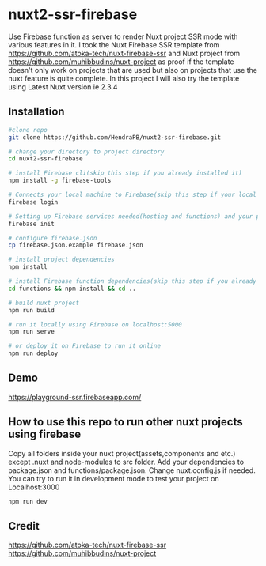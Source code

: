 # nuxt2-ssr-firebase
Use Firebase function as server to render Nuxt project SSR mode with various features in it. I took the Nuxt Firebase SSR template from https://github.com/atoka-tech/nuxt-firebase-ssr and Nuxt project from https://github.com/muhibbudins/nuxt-project as proof if the template doesn't only work on projects that are used but also on projects that use the nuxt feature is quite complete. In this project I will also try the template using Latest Nuxt version ie 2.3.4

## Installation

``` bash
#clone repo
git clone https://github.com/HendraPB/nuxt2-ssr-firebase.git

# change your directory to project directory
cd nuxt2-ssr-firebase

# install Firebase cli(skip this step if you already installed it)
npm install -g firebase-tools

# Connects your local machine to Firebase(skip this step if your local machine already connects)
firebase login

# Setting up Firebase services needed(hosting and functions) and your project directory(choose your project) and make sure you choose other options by default
firebase init

# configure firebase.json
cp firebase.json.example firebase.json

# install project dependencies
npm install

# install Firebase function dependencies(skip this step if you already installed it on firebase init)
cd functions && npm install && cd ..

# build nuxt project
npm run build

# run it locally using Firebase on localhost:5000
npm run serve

# or deploy it on Firebase to run it online
npm run deploy
```

## Demo
https://playground-ssr.firebaseapp.com/

## How to use this repo to run other nuxt projects using firebase
Copy all folders inside your nuxt project(assets,components and etc.) except .nuxt and node-modules to src folder.
Add your dependencies to package.json and functions/package.json.
Change nuxt.config.js if needed.
You can try to run it in development mode to test your project on Localhost:3000
``` bash
npm run dev
```

## Credit
https://github.com/atoka-tech/nuxt-firebase-ssr
https://github.com/muhibbudins/nuxt-project
